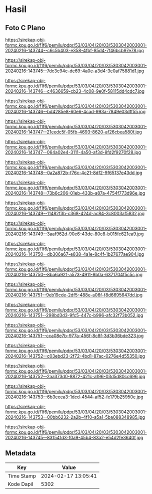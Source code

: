 # Hasil

## Foto C Plano

https://sirekap-obj-formc.kpu.go.id/f1f6/pemilu/pdpr/53/03/04/20/03/5303042003001-20240216-143744--c6c5b403-e358-4fbf-85d4-7f46bcb97e78.jpg

https://sirekap-obj-formc.kpu.go.id/f1f6/pemilu/pdpr/53/03/04/20/03/5303042003001-20240216-143745--7dc3c94c-de69-4a0e-a3d4-3e0af75881d1.jpg

https://sirekap-obj-formc.kpu.go.id/f1f6/pemilu/pdpr/53/03/04/20/03/5303042003001-20240216-143746--c4636659-cb23-4c08-9e0f-58115dd4cdc7.jpg

https://sirekap-obj-formc.kpu.go.id/f1f6/pemilu/pdpr/53/03/04/20/03/5303042003001-20240216-143746--bd4285e8-60e6-4cad-993a-7849e03dff55.jpg

https://sirekap-obj-formc.kpu.go.id/f1f6/pemilu/pdpr/53/03/04/20/03/5303042003001-20240216-143747--21eedc5f-05fb-4693-8620-af26cbea580f.jpg

https://sirekap-obj-formc.kpu.go.id/f1f6/pemilu/pdpr/53/03/04/20/03/5303042003001-20240216-143747--064a02e4-3111-4a50-af3d-8fd2f9270f28.jpg

https://sirekap-obj-formc.kpu.go.id/f1f6/pemilu/pdpr/53/03/04/20/03/5303042003001-20240216-143748--0a2a872b-f76c-4c21-8df2-9f65137e43dd.jpg

https://sirekap-obj-formc.kpu.go.id/f1f6/pemilu/pdpr/53/03/04/20/03/5303042003001-20240216-143748--73b6c206-01eb-433b-a87a-4754f773d96e.jpg

https://sirekap-obj-formc.kpu.go.id/f1f6/pemilu/pdpr/53/03/04/20/03/5303042003001-20240216-143749--11482f3b-c368-424d-ac84-3c8003af5832.jpg

https://sirekap-obj-formc.kpu.go.id/f1f6/pemilu/pdpr/53/03/04/20/03/5303042003001-20240216-143749--3aaf962d-90e6-43de-80c8-b015fc621ea9.jpg

https://sirekap-obj-formc.kpu.go.id/f1f6/pemilu/pdpr/53/03/04/20/03/5303042003001-20240216-143750--db306a67-e838-4a1e-8c4f-1b27677ae904.jpg

https://sirekap-obj-formc.kpu.go.id/f1f6/pemilu/pdpr/53/03/04/20/03/5303042003001-20240216-143750--8ba6a921-a573-4911-8b0a-6371704f5c5c.jpg

https://sirekap-obj-formc.kpu.go.id/f1f6/pemilu/pdpr/53/03/04/20/03/5303042003001-20240216-143751--9eb19cde-2df5-488e-a06f-f8d6695647dd.jpg

https://sirekap-obj-formc.kpu.go.id/f1f6/pemilu/pdpr/53/03/04/20/03/5303042003001-20240216-143751--298bd3d3-9fc5-447c-b996-afc32f73b052.jpg

https://sirekap-obj-formc.kpu.go.id/f1f6/pemilu/pdpr/53/03/04/20/03/5303042003001-20240216-143751--cca08e7b-977a-456f-8c8f-3d3b36bde323.jpg

https://sirekap-obj-formc.kpu.go.id/f1f6/pemilu/pdpr/53/03/04/20/03/5303042003001-20240216-143752--c03ebd23-2f72-4bd1-87ac-0276e4d55350.jpg

https://sirekap-obj-formc.kpu.go.id/f1f6/pemilu/pdpr/53/03/04/20/03/5303042003001-20240216-143752--2aa373d0-8872-421c-a196-03d5d80cc696.jpg

https://sirekap-obj-formc.kpu.go.id/f1f6/pemilu/pdpr/53/03/04/20/03/5303042003001-20240216-143753--6b3eeea3-1dcd-4544-af52-fe179b25950e.jpg

https://sirekap-obj-formc.kpu.go.id/f1f6/pemilu/pdpr/53/03/04/20/03/5303042003001-20240216-143753--00bb6232-2a2b-4f10-a5a1-5ba088348985.jpg

https://sirekap-obj-formc.kpu.go.id/f1f6/pemilu/pdpr/53/03/04/20/03/5303042003001-20240216-143745--831541d3-f0a9-45b4-83a2-e54d2fe3640f.jpg


## Metadata

| Key        | Value               |
| ---------- | ------------------- |
| Time Stamp | 2024-02-17 13:05:41 |
| Kode Dapil | 5302                |



